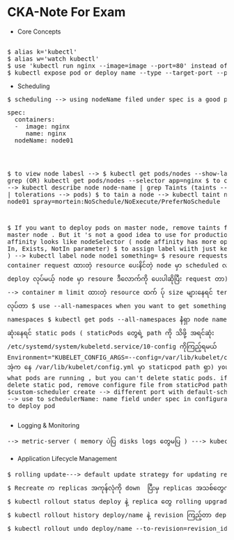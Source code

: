 # CKA-Note For Exam

* Core Concepts
<pre>

$ alias k='kubectl'
$ alias w='watch kubectl'
$ use 'kubectl run nginx --image=image --port=80' instead of 'kubectl run nginx --image=nginx'  ( don't forget  containerPort && containerPort means target-port)
$ kubectl expose pod or deploy name --type --target-port --port --name
</pre>

* Scheduling 
<pre>
$ scheduling --> using nodeName filed under spec is a good practice to manual schedule your pod to node  ( use nodeSelector for deployments & replication)
<pre>
spec:
  containers:
  -  image: nginx
     name: nginx
  nodeName: node01
</pre>
$ to view node labesl --> $ kubectl get pods/nodes --show-labels |  grep (OR) kubectl get pods/nodes --selector app=nginx
$ to check taints --> kubectl describe node node-name | grep Taints (taints -->node | tolerations --> pods)
$ to tain a node --> kubectl taint node node01 spray=mortein:NoSchedule/NoExecute/PreferNoSchedule

$ If you want to deploy pods on master node, remove taints from master node . But it 's not a good idea to use for productio.
$ node affinity looks like nodeSelector ( node affinity has more options like In, Exists, NotIn parameter)
$ to assign label wiith just key ( no value ) --> kubectl label node node1 something=
$ resoure requests --> container request ထားတဲ့ resource ပေးနိင်တဲ့ node မှာ scheduled လုပ် ပေးတာ  ( pod     deploy လုပ်မယ့် node မှာ resoure ဒီလောက်ကို ပေးပါဆိုပြီး request တာ)
    resource limits --> container m limit ထားတဲ့ resource ထက် ပ်ု size များနေရင် terminated  လုပ်တာ
$ use --all-namespaces when you want to get something from all namespaces
$ kubectl get pods --all-namespaces နဲံရှာ node name နဲ့ POD နာမည် ဆုံးနေရင် static pods  ( staticPods တွေရဲ့ path ကို သိဖို့ အရင်ဆုံး /etc/systemd/system/kubeletd.service/10-config ကိုကြည့်ရမယ် Environment="KUBELET_CONFIG_ARGS=--config=/var/lib/kubelet/config.yaml"
အဲ့က နေ /var/lib/kubelet/config.yml မှာ staticpod path ရှာ) you cant view what pods are running , but  you can't delete static pods. if you want to delete static pod, remove configure file from staticPod path
$custom-scheduler create --> different port with default-scheduler --> use to schedulerName: name field under spec in configuration file to deploy pod
</pre>

* Logging & Monitoring
<pre>
--> metric-server ( memory ပဲပြ disks logs တွေမပြ ) ---> kubectl top node/pod
</pre>

* Application Lifecycle Management
<pre>
$ rolling update---> default update strategy for updating replicas --> kubectl describe deploy နဲ့ကြည့်ရင်တတွေ့ရတယ် ( deployment မှာ image version အသစ် update လုက်မယ်ဆို rolling update သည် application down မသွားအောင် replica တစ်ခုချင်း down လိုက် update လိုက် လုပ်သွားတာ)
$ Recreate က replicas အကုန်လုံကို down  ပြီးမှ replicas အသစ်တွေကို upgrade လုပ်တာ application down သွားတယ် )
$ kubectl rollout status deploy နဲ့ replica တွေ rolling upgrade status ကိုကြည့်)
$ kubectl rollout history deploy/name နဲ့ revision ကြည့်တာ deploy တခါလုပ်ရင် revision 1)
$ kubectl rollout undo deploy/name --to-revision=revision_id (roll back တာ)
</pre>


